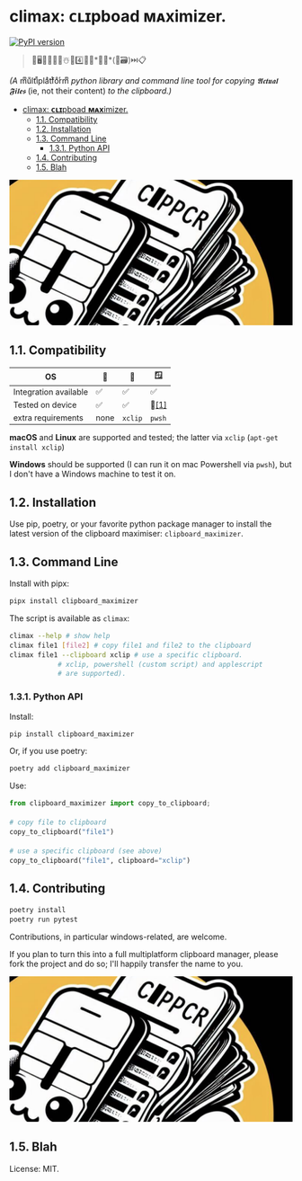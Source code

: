# climax: **ᴄʟɪ**pboad **ᴍᴀx**imizer.

[![PyPI version](https://badge.fury.io/py/clipboard-maximizer.svg)](https://badge.fury.io/py/clipboard-maximizer)

> 🐙🖥️🐍➕👮🏻☃️🔧4️⃣👯‍♀️*🫢📁*(🚫🗃️)⏭️📋

*(A* mͫuͧltͭiͥplaͣtͭfoͦrͬmͫ *python library and command line tool for copying 𝕬𝖈𝖙𝖚𝖆𝖑 𝕱𝖎𝖑𝖊𝖘* (ie, not their content) *to the clipboard.)*

- [climax: **ᴄʟɪ**pboad **ᴍᴀx**imizer.](#climax-ᴄʟɪpboad-ᴍᴀximizer)
  - [1.1. Compatibility](#11-compatibility)
  - [1.2. Installation](#12-installation)
  - [1.3. Command Line](#13-command-line)
    - [1.3.1. Python API](#131-python-api)
  - [1.4. Contributing](#14-contributing)
  - [1.5. Blah](#15-blah)

![CLIPboard MAXimizer logo, courtesy of bing](logo.png)

## 1.1. Compatibility

| OS | 🍎 | 🐧 | 🪟 |
|--|--|--|--|
| Integration available | ✅ | ✅ | ✅ |
| Tested on device | ✅ | ✅ | 🙊[[1]](#14-contributing) |
|extra requirements| none |`xclip`|`pwsh`|

**macOS** and **Linux** are supported and tested; the latter via `xclip` (`apt-get install xclip`)

**Windows** should be supported (I can run it on mac Powershell via `pwsh`), but I don't have a Windows machine to test it on.

## 1.2. Installation

Use pip, poetry, or your favorite python package manager to install the latest version of the clipboard maximiser: `clipboard_maximizer`.

## 1.3. Command Line

Install with pipx:

```bash
pipx install clipboard_maximizer
```

The script is available as `climax`:

```bash
climax --help # show help
climax file1 [file2] # copy file1 and file2 to the clipboard
climax file1 --clipboard xclip # use a specific clipboard.
            # xclip, powershell (custom script) and applescript 
            # are supported).
```

### 1.3.1. Python API

Install:

```bash
pip install clipboard_maximizer
```

Or, if you use poetry:

```bash
poetry add clipboard_maximizer
```

Use:

```python
from clipboard_maximizer import copy_to_clipboard;

# copy file to clipboard
copy_to_clipboard("file1") 

# use a specific clipboard (see above)
copy_to_clipboard("file1", clipboard="xclip")
```

## 1.4. Contributing

```bash
poetry install
poetry run pytest
```

Contributions, in particular windows-related, are welcome.

If you plan to turn this into a full multiplatform clipboard manager, please fork the project and do so; I'll happily transfer the name to you.

![CLIPboard MAXimizer logo, courtesy of bing](logo.png)

## 1.5. Blah

License: MIT.
